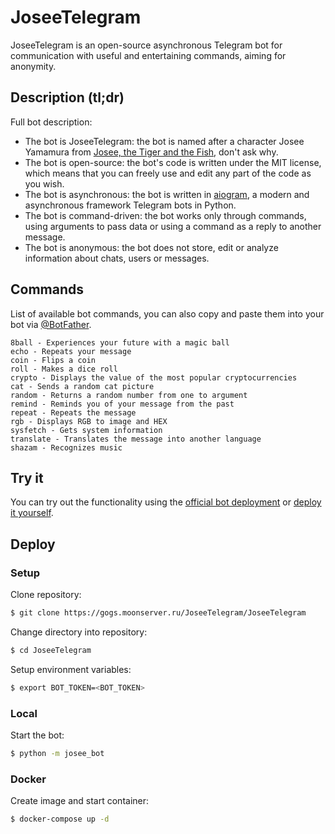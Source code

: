 # JoseeTelegram

JoseeTelegram is an open-source asynchronous Telegram bot for communication with useful and entertaining commands, aiming for anonymity.

## Description (tl;dr)

Full bot description:
* The bot is JoseeTelegram: the bot is named after a character Josee Yamamura from [Josee, the Tiger and the Fish](https://en.wikipedia.org/wiki/Josee%2C_the_Tiger_and_the_Fish_(2020_film)), don't ask why.
* The bot is open-source: the bot's code is written under the MIT license, which means that you can freely use and edit any part of the code as you wish.
* The bot is asynchronous: the bot is written in [aiogram](https://github.com/aiogram/aiogram), a modern and asynchronous framework Telegram bots in Python.
* The bot is command-driven: the bot works only through commands, using arguments to pass data or using a command as a reply to another message.
* The bot is anonymous: the bot does not store, edit or analyze information about chats, users or messages.

## Commands

List of available bot commands, you can also copy and paste them into your bot via [@BotFather](https://t.me/BotFather).

```
8ball - Experiences your future with a magic ball
echo - Repeats your message
coin - Flips a coin
roll - Makes a dice roll
crypto - Displays the value of the most popular cryptocurrencies
cat - Sends a random cat picture
random - Returns a random number from one to argument
remind - Reminds you of your message from the past
repeat - Repeats the message
rgb - Displays RGB to image and HEX
sysfetch - Gets system information
translate - Translates the message into another language
shazam - Recognizes music
```

## Try it

You can try out the functionality using the [official bot deployment](https://t.me/JoseeYamamuraBot) or [deploy it yourself](#deploy).

## Deploy

### Setup

Clone repository:

```bash
$ git clone https://gogs.moonserver.ru/JoseeTelegram/JoseeTelegram
```

Change directory into repository:

```bash
$ cd JoseeTelegram
```

Setup environment variables:

```bash
$ export BOT_TOKEN=<BOT_TOKEN>
```

### Local

Start the bot:

```bash
$ python -m josee_bot
```

### Docker

Create image and start container:

```bash
$ docker-compose up -d
```